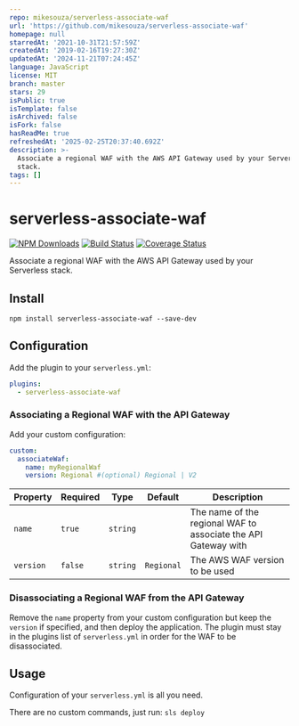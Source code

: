 ```yaml
---
repo: mikesouza/serverless-associate-waf
url: 'https://github.com/mikesouza/serverless-associate-waf'
homepage: null
starredAt: '2021-10-31T21:57:59Z'
createdAt: '2019-02-16T19:27:30Z'
updatedAt: '2024-11-21T07:24:45Z'
language: JavaScript
license: MIT
branch: master
stars: 29
isPublic: true
isTemplate: false
isArchived: false
isFork: false
hasReadMe: true
refreshedAt: '2025-02-25T20:37:40.692Z'
description: >-
  Associate a regional WAF with the AWS API Gateway used by your Serverless
  stack.
tags: []
---
```


# serverless-associate-waf

[![NPM Downloads](https://img.shields.io/npm/dt/serverless-associate-waf)](https://www.npmjs.com/package/serverless-associate-waf) [![Build Status](https://travis-ci.org/MikeSouza/serverless-associate-waf.svg?branch=master)](https://travis-ci.org/MikeSouza/serverless-associate-waf)
[![Coverage Status](https://coveralls.io/repos/github/MikeSouza/serverless-associate-waf/badge.svg?branch=master)](https://coveralls.io/github/MikeSouza/serverless-associate-waf?branch=master)

Associate a regional WAF with the AWS API Gateway used by your Serverless stack.

## Install

`npm install serverless-associate-waf --save-dev`

## Configuration

Add the plugin to your `serverless.yml`:

```yaml
plugins:
  - serverless-associate-waf
```

### Associating a Regional WAF with the API Gateway

Add your custom configuration:

```yaml
custom:
  associateWaf:
    name: myRegionalWaf
    version: Regional #(optional) Regional | V2
```

| Property | Required | Type     | Default | Description                                                    |
|----------|----------|----------|---------|----------------------------------------------------------------|
| `name`   |  `true`  | `string` |         | The name of the regional WAF to associate the API Gateway with |
| `version`|  `false` | `string` | `Regional`| The AWS WAF version to be used|

### Disassociating a Regional WAF from the API Gateway

Remove the `name` property from your custom configuration but keep the `version` if specified, and then deploy the application. The plugin must stay in the plugins list of `serverless.yml` in order for the WAF to be disassociated.

## Usage

Configuration of your `serverless.yml` is all you need.

There are no custom commands, just run: `sls deploy`
